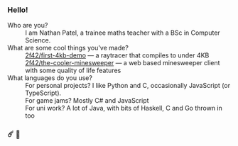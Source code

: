 ### Hello!

<dl>
    <dt>Who are you?</dt>
    <dd>I am Nathan Patel, a trainee maths teacher with a BSc in Computer Science.</dd>
    <dt>What are some cool things you've made?</dt>
    <dd>
        <a href="https://github.com/2f42/first-4kb-demo">2f42/first-4kb-demo</a> &mdash;
        a raytracer that compiles to under 4KB<br />
        <a href="https://github.com/2f42/the-cooler-minesweeper">2f42/the-cooler-minesweeper</a> &mdash;
        a web based minesweeper client with some quality of life features
    </dd>
    <dt>What languages do you use?</dt>
    <dd>
        For personal projects? I like Python and C, occasionally JavaScript (or TypeScript).<br />
        For game jams? Mostly C# and JavaScript<br />
        For uni work? A lot of Java, with bits of Haskell, C and Go thrown in too
    </dd>
</dl>

### ☄️ 🧅
